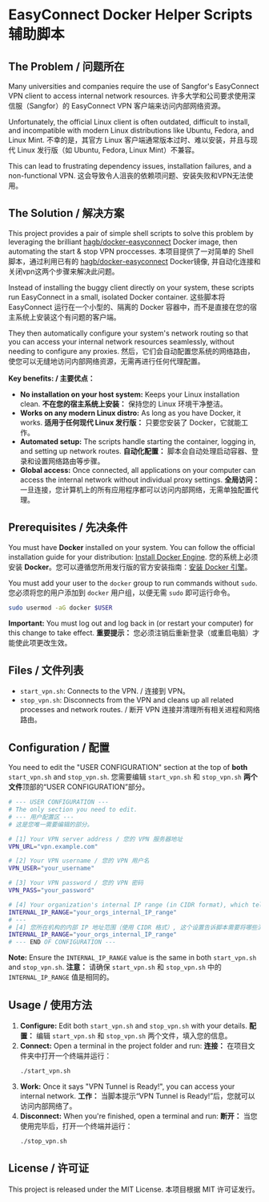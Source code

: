 # EasyConnect Docker Helper Scripts 辅助脚本

## The Problem / 问题所在
Many universities and companies require the use of Sangfor's EasyConnect VPN client to access internal network resources.
许多大学和公司要求使用深信服（Sangfor）的 EasyConnect VPN 客户端来访问内部网络资源。

Unfortunately, the official Linux client is often outdated, difficult to install, and incompatible with modern Linux distributions like Ubuntu, Fedora, and Linux Mint.
不幸的是，其官方 Linux 客户端通常版本过时、难以安装，并且与现代 Linux 发行版（如 Ubuntu, Fedora, Linux Mint）不兼容。

This can lead to frustrating dependency issues, installation failures, and a non-functional VPN.
这会导致令人沮丧的依赖项问题、安装失败和VPN无法使用。

## The Solution / 解决方案
This project provides a pair of simple shell scripts to solve this problem by leveraging the brilliant [hagb/docker-easyconnect](https://github.com/Hagb/docker-easyconnect) Docker image, then automating the start & stop VPN proccesses.
本项目提供了一对简单的 Shell 脚本，通过利用已有的 [hagb/docker-easyconnect](https://github.com/Hagb/docker-easyconnect) Docker镜像, 并自动化连接和关闭vpn这两个步骤来解决此问题。

Instead of installing the buggy client directly on your system, these scripts run EasyConnect in a small, isolated Docker container.
这些脚本将 EasyConnect 运行在一个小型的、隔离的 Docker 容器中，而不是直接在您的宿主系统上安装这个有问题的客户端。

They then automatically configure your system's network routing so that you can access your internal network resources seamlessly, without needing to configure any proxies.
然后，它们会自动配置您系统的网络路由，使您可以无缝地访问内部网络资源，无需再进行任何代理配置。

**Key benefits: / 主要优点：**
- **No installation on your host system:** Keeps your Linux installation clean.
  **不在您的宿主系统上安装：** 保持您的 Linux 环境干净整洁。
- **Works on any modern Linux distro:** As long as you have Docker, it works.
  **适用于任何现代 Linux 发行版：** 只要您安装了 Docker，它就能工作。
- **Automated setup:** The scripts handle starting the container, logging in, and setting up network routes.
  **自动化配置：** 脚本会自动处理启动容器、登录和设置网络路由等步骤。
- **Global access:** Once connected, all applications on your computer can access the internal network without individual proxy settings.
  **全局访问：** 一旦连接，您计算机上的所有应用程序都可以访问内部网络，无需单独配置代理。

## Prerequisites / 先决条件
You must have **Docker** installed on your system. You can follow the official installation guide for your distribution: [Install Docker Engine](https://docs.docker.com/engine/install/).
您的系统上必须安装 **Docker**。您可以遵循您所用发行版的官方安装指南：[安装 Docker 引擎](https://docs.docker.com/engine/install/)。

You must add your user to the `docker` group to run commands without `sudo`.
您必须将您的用户添加到 `docker` 用户组，以便无需 `sudo` 即可运行命令。
  ```bash
  sudo usermod -aG docker $USER
  ```
**Important:** You must log out and log back in (or restart your computer) for this change to take effect.
**重要提示：** 您必须注销后重新登录（或重启电脑）才能使此项更改生效。

## Files / 文件列表
- `start_vpn.sh`: Connects to the VPN. / 连接到 VPN。
- `stop_vpn.sh`: Disconnects from the VPN and cleans up all related processes and network routes. / 断开 VPN 连接并清理所有相关进程和网络路由。

## Configuration / 配置
You need to edit the "USER CONFIGURATION" section at the top of **both** `start_vpn.sh` and `stop_vpn.sh`.
您需要编辑 `start_vpn.sh` 和 `stop_vpn.sh` **两个文件**顶部的“USER CONFIGURATION”部分。

```bash
# --- USER CONFIGURATION ---
# The only section you need to edit.
# --- 用户配置区 ---
# 这是您唯一需要编辑的部分。

# [1] Your VPN server address / 您的 VPN 服务器地址
VPN_URL="vpn.example.com"

# [2] Your VPN username / 您的 VPN 用户名
VPN_USER="your_username"

# [3] Your VPN password / 您的 VPN 密码
VPN_PASS="your_password"

# [4] Your organization's internal IP range (in CIDR format), which tells the script which traffic to send through the VPN.You may need to ask your IT department for the correct value.
INTERNAL_IP_RANGE="your_orgs_internal_IP_range"
# ---
# [4] 您所在机构的内部 IP 地址范围（使用 CIDR 格式）, 这个设置告诉脚本需要将哪些流量发送到 VPN。您可能需要询问您所在机构的 IT 部门以获取正确的值。
INTERNAL_IP_RANGE="your_orgs_internal_IP_range"
# --- END OF CONFIGURATION ---
```
**Note:** Ensure the `INTERNAL_IP_RANGE` value is the same in both `start_vpn.sh` and `stop_vpn.sh`.
**注意：** 请确保 `start_vpn.sh` 和 `stop_vpn.sh` 中的 `INTERNAL_IP_RANGE` 值是相同的。

## Usage / 使用方法
1.  **Configure:** Edit both `start_vpn.sh` and `stop_vpn.sh` with your details.
    **配置：** 编辑 `start_vpn.sh` 和 `stop_vpn.sh` 两个文件，填入您的信息。
2.  **Connect:** Open a terminal in the project folder and run:
    **连接：** 在项目文件夹中打开一个终端并运行：
    ```bash
    ./start_vpn.sh
    ```
3.  **Work:** Once it says "VPN Tunnel is Ready!", you can access your internal network.
    **工作：** 当脚本提示“VPN Tunnel is Ready!”后，您就可以访问内部网络了。
4.  **Disconnect:** When you're finished, open a terminal and run:
    **断开：** 当您使用完毕后，打开一个终端并运行：
    ```bash
    ./stop_vpn.sh
    ```

## License / 许可证
This project is released under the MIT License.
本项目根据 MIT 许可证发行。

